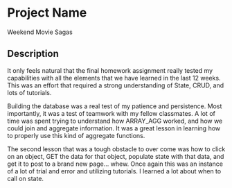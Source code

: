 # Project Name
Weekend Movie Sagas

## Description

It only feels natural that the final homework assignment really tested my capabilities with all the elements that we  have learned in the last 12 weeks. This was an effort that required a strong understanding of State, CRUD, and lots of tutorials. 

Building the database was a real test of my patience and persistence. Most importantly, it was a test of teamwork with my fellow classmates. A lot of time was spent trying to understand how ARRAY_AGG worked, and how we could join and aggregate information. It was a great lesson in learning how to properly use this kind of aggregate functions. 

The second lesson that was a tough obstacle to over come was how to click on an object, GET the data for that object, populate state with that data, and get it to post to a brand new page... whew. Once again this was an instance of a lot of trial and error and utilizing tutorials. I learned a lot about when to call on state. 